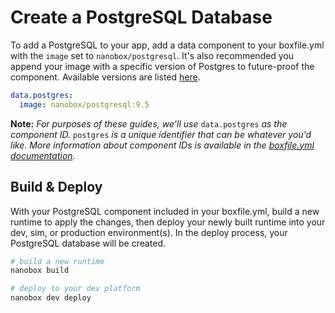 # Create a PostgreSQL Database

To add a PostgreSQL to your app, add a data component to your boxfile.yml with the `image` set to `nanobox/postgresql`. It's also recommended you append your image with a specific version of Postgres to future-proof the component. Available versions are listed [here](/postgresql/configure/#postgres-version).

```yaml
data.postgres:
  image: nanobox/postgresql:9.5
```

**Note:** *For purposes of these guides, we'll use* `data.postgres` *as the component ID.* `postgres` *is a unique identifier that can be whatever you'd like. More information about component IDs is available in the [boxfile.yml documentation](https://docs.nanobox.io/boxfile/#component-ids).*


<!-- ## Configure PostgreSQL
The PostgreSQL image exposes configuration options in the boxfile.yml. These options are nested under the `config` section of your data component. For all the available configuration options, view the [PostgreSQL Config Options guide](/postgresql/configure).

```yaml
data.postgres:
  image: nanobox/postgresql:9.5

  # optional postgres configs
  config:
    version: 9.5
``` -->

## Build & Deploy
With your PostgreSQL component included in your boxfile.yml, build a new runtime to apply the changes, then deploy your newly built runtime into your dev, sim, or production environment(s). In the deploy process, your PostgreSQL database will be created.

```bash
# build a new runtime
nanobox build

# deploy to your dev platform
nanobox dev deploy
```
